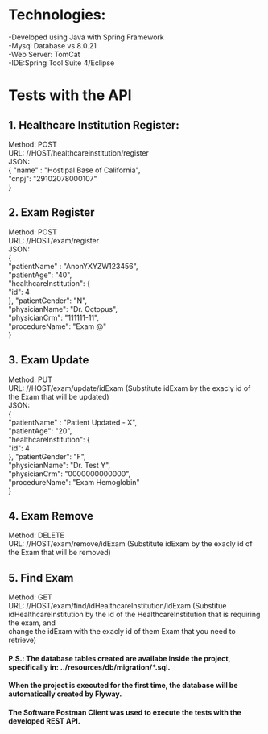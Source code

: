 # Technologies:

-Developed using Java with Spring Framework\
-Mysql Database vs 8.0.21\
-Web Server: TomCat\
-IDE:Spring Tool Suite 4/Eclipse 

# Tests with the API

## 1. Healthcare Institution Register:
Method: POST\
URL: //HOST/healthcareinstitution/register\
JSON:\
              {   "name" : "Hostipal Base of California",\
                  "cnpj": "29102078000107"\
              } 

## 2. Exam Register
Method: POST\
URL: //HOST/exam/register \
JSON: \
      {    
          "patientName" : "AnonYXYZW123456",\
          "patientAge": "40",\
          "healthcareInstitution": {\
              "id": 4\
          }, 
          "patientGender": "N",\
          "physicianName": "Dr. Octopus",\
          "physicianCrm": "111111-11",\
          "procedureName": "Exam @"\
      } 


## 3. Exam Update
Method: PUT\
URL: //HOST/exam/update/idExam (Substitute idExam by the exacly id of the Exam that will be updated) \
JSON:\
        {   
            "patientName" : "Patient Updated - X", \
            "patientAge": "20",\
            "healthcareInstitution": { \
                "id": 4\
            }, 
            "patientGender": "F",\
            "physicianName": "Dr. Test Y",\
            "physicianCrm": "0000000000000",\
            "procedureName": "Exam Hemoglobin"\
        } 
        
        

## 4. Exam Remove
Method: DELETE\
URL: //HOST/exam/remove/idExam (Substitute idExam by the exacly id of the Exam that will be removed) 


## 5. Find Exam
Method: GET\
URL: //HOST/exam/find/idHealthcareInstitution/idExam (Substitue idHealthcareInstitution by the id of the HealthcareInstitution that is requiring the exam, and\
     change the idExam with the exacly id of them Exam that you need to retrieve)
     


#### P.S.: The database tables created are availabe inside the project, specifically in: ../resources/db/migration/*.sql. 
#### When the project is executed for the first time, the database will be automatically created by Flyway.
#### The Software Postman Client was used to execute the tests with the developed REST API.
